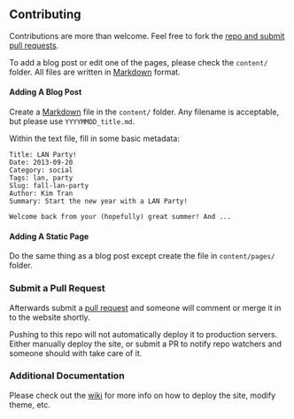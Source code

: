 ## Contributing

Contributions are more than welcome. Feel free to fork the [repo and submit pull
requests][pr].

To add a blog post or edit one of the pages, please check the `content/` folder.
All files are written in [Markdown][md] format.

#### Adding A Blog Post

Create a [Markdown][md] file in the `content/` folder. Any filename is
acceptable, but please use `YYYYMMDD_title.md`.

Within the text file, fill in some basic metadata:

    Title: LAN Party!
    Date: 2013-09-20
    Category: social
    Tags: lan, party
    Slug: fall-lan-party
    Author: Kim Tran
    Summary: Start the new year with a LAN Party!

    Welcome back from your (hopefully) great summer! And ...

#### Adding A Static Page

Do the same thing as a blog post except create the file in `content/pages/`
folder.

### Submit a Pull Request

Afterwards submit a [pull request][pr] and someone will comment or merge it in
to the website shortly.

Pushing to this repo will not automatically deploy it to production servers.
Either manually deploy the site, or submit a PR to notify repo watchers and
someone should with take care of it.

### Additional Documentation

Please check out the [wiki][wiki] for more info on how to deploy the site,
modify theme, etc.

[md]: https://daringfireball.net/projects/markdown/basics
[pr]: https://help.github.com/articles/using-pull-requests
[wiki]: https://github.com/UTACM/utacm.org/wiki
